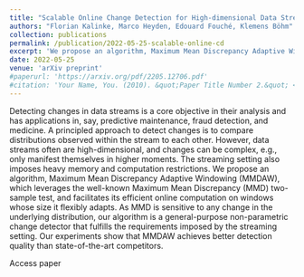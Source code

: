 ```yaml
---
title: "Scalable Online Change Detection for High-dimensional Data Streams"
authors: "Florian Kalinke, Marco Heyden, Edouard Fouché, Klemens Böhm"
collection: publications
permalink: /publication/2022-05-25-scalable-online-cd
excerpt: 'We propose an algorithm, Maximum Mean Discrepancy Adaptive Windowing (MMDAW), which leverages the well-known Maximum Mean Discrepancy (MMD) two-sample test, and facilitates its efficient online computation on windows whose size it flexibly adapts.'
date: 2022-05-25
venue: 'arXiv preprint'
#paperurl: 'https://arxiv.org/pdf/2205.12706.pdf'
#citation: 'Your Name, You. (2010). &quot;Paper Title Number 2.&quot; <i>Journal 1</i>. 1(2).'
---
```

Detecting changes in data streams is a core objective in their analysis and has applications in, say, predictive maintenance, fraud detection, and medicine. A principled approach to detect changes is to compare distributions observed within the stream to each other. However, data streams often are high-dimensional, and changes can be complex, e.g., only manifest themselves in higher moments. The streaming setting also imposes heavy memory and computation restrictions. We propose an algorithm, Maximum Mean Discrepancy Adaptive Windowing (MMDAW), which leverages the well-known Maximum Mean Discrepancy (MMD) two-sample test, and facilitates its efficient online computation on windows whose size it flexibly adapts. As MMD is sensitive to any change in the underlying distribution, our algorithm is a general-purpose non-parametric change detector that fulfills the requirements imposed by the streaming setting. Our experiments show that MMDAW achieves better detection quality than state-of-the-art competitors.

<a class="btn" style="text-decoration: none;" href="https://arxiv.org/pdf/2205.12706.pdf" rel="permalink">Access paper</a>